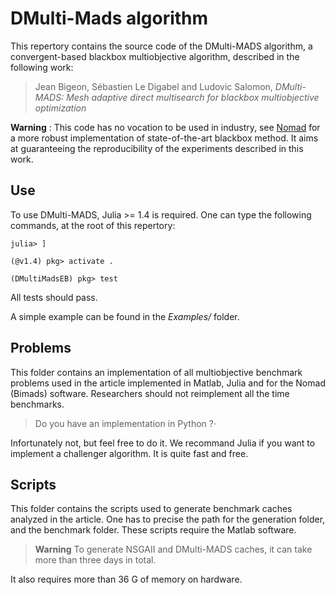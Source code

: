 # DMulti-Mads algorithm

This repertory contains the source code of the DMulti-MADS algorithm, a convergent-based blackbox multiobjective algorithm, described in the following work:

> Jean Bigeon, Sébastien Le Digabel and Ludovic Salomon, *DMulti-MADS: Mesh adaptive direct multisearch for blackbox multiobjective optimization*

**Warning** : This code has no vocation to be used in industry, see [Nomad](https://www.gerad.ca/nomad) for a more robust implementation of state-of-the-art blackbox method.
It aims at guaranteeing the reproducibility of the experiments described in this work.

## Use

To use DMulti-MADS, Julia >= 1.4 is required. One can type the following commands, at the root of this repertory:
````
julia> ]

(@v1.4) pkg> activate .

(DMultiMadsEB) pkg> test
````
All tests should pass.

A simple example can be found in the *Examples/* folder.

## Problems

This folder contains an implementation of all multiobjective benchmark problems used in the article implemented in Matlab, Julia and for the Nomad (Bimads) software.
Researchers should not reimplement all the time benchmarks.

> Do you have an implementation in Python ?·

Infortunately not, but feel free to do it. We recommand Julia if you want to implement a challenger algorithm. It is quite fast and free.

## Scripts

This folder contains the scripts used to generate benchmark caches analyzed in the article. One has to precise the path for the generation folder, and the benchmark folder. These scripts require the Matlab software.
> **Warning** To generate NSGAII and DMulti-MADS caches, it can take more than three days in total.

It also requires more than 36 G of memory on hardware.

